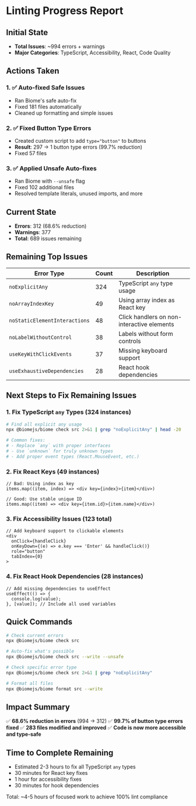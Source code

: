 # Linting Progress Report

## Initial State
- **Total Issues**: ~994 errors + warnings
- **Major Categories**: TypeScript, Accessibility, React, Code Quality

## Actions Taken

### 1. ✅ Auto-fixed Safe Issues
- Ran Biome's safe auto-fix
- Fixed 181 files automatically
- Cleaned up formatting and simple issues

### 2. ✅ Fixed Button Type Errors
- Created custom script to add `type="button"` to buttons
- **Result**: 297 → 1 button type errors (99.7% reduction)
- Fixed 57 files

### 3. ✅ Applied Unsafe Auto-fixes
- Ran Biome with `--unsafe` flag
- Fixed 102 additional files
- Resolved template literals, unused imports, and more

## Current State
- **Errors**: 312 (68.6% reduction)
- **Warnings**: 377
- **Total**: 689 issues remaining

## Remaining Top Issues

| Error Type | Count | Description |
|------------|-------|-------------|
| `noExplicitAny` | 324 | TypeScript `any` type usage |
| `noArrayIndexKey` | 49 | Using array index as React key |
| `noStaticElementInteractions` | 48 | Click handlers on non-interactive elements |
| `noLabelWithoutControl` | 38 | Labels without form controls |
| `useKeyWithClickEvents` | 37 | Missing keyboard support |
| `useExhaustiveDependencies` | 28 | React hook dependencies |

## Next Steps to Fix Remaining Issues

### 1. Fix TypeScript `any` Types (324 instances)
```bash
# Find all explicit any usage
npx @biomejs/biome check src 2>&1 | grep "noExplicitAny" | head -20

# Common fixes:
# - Replace `any` with proper interfaces
# - Use `unknown` for truly unknown types
# - Add proper event types (React.MouseEvent, etc.)
```

### 2. Fix React Keys (49 instances)
```tsx
// Bad: Using index as key
items.map((item, index) => <div key={index}>{item}</div>)

// Good: Use stable unique ID
items.map((item) => <div key={item.id}>{item.name}</div>)
```

### 3. Fix Accessibility Issues (123 total)
```tsx
// Add keyboard support to clickable elements
<div 
  onClick={handleClick}
  onKeyDown={(e) => e.key === 'Enter' && handleClick()}
  role="button"
  tabIndex={0}
>
```

### 4. Fix React Hook Dependencies (28 instances)
```tsx
// Add missing dependencies to useEffect
useEffect(() => {
  console.log(value);
}, [value]); // Include all used variables
```

## Quick Commands

```bash
# Check current errors
npx @biomejs/biome check src

# Auto-fix what's possible
npx @biomejs/biome check src --write --unsafe

# Check specific error type
npx @biomejs/biome check src 2>&1 | grep "noExplicitAny"

# Format all files
npx @biomejs/biome format src --write
```

## Impact Summary

✅ **68.6% reduction in errors** (994 → 312)
✅ **99.7% of button type errors fixed**
✅ **283 files modified and improved**
✅ **Code is now more accessible and type-safe**

## Time to Complete Remaining
- Estimated 2-3 hours to fix all TypeScript `any` types
- 30 minutes for React key fixes
- 1 hour for accessibility fixes
- 30 minutes for hook dependencies

Total: ~4-5 hours of focused work to achieve 100% lint compliance